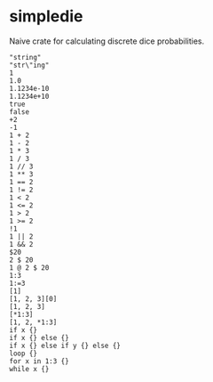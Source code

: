 # simpledie

Naive crate for calculating discrete dice probabilities.

```
"string"
"str\"ing"
1
1.0
1.1234e-10
1.1234e+10
true
false
+2
-1
1 + 2
1 - 2
1 * 3
1 / 3
1 // 3
1 ** 3
1 == 2
1 != 2
1 < 2
1 <= 2
1 > 2
1 >= 2
!1
1 || 2
1 && 2
$20
2 $ 20
1 @ 2 $ 20
1:3
1:=3
[1]
[1, 2, 3][0]
[1, 2, 3]
[*1:3]
[1, 2, *1:3]
if x {}
if x {} else {}
if x {} else if y {} else {}
loop {}
for x in 1:3 {}
while x {}
```

